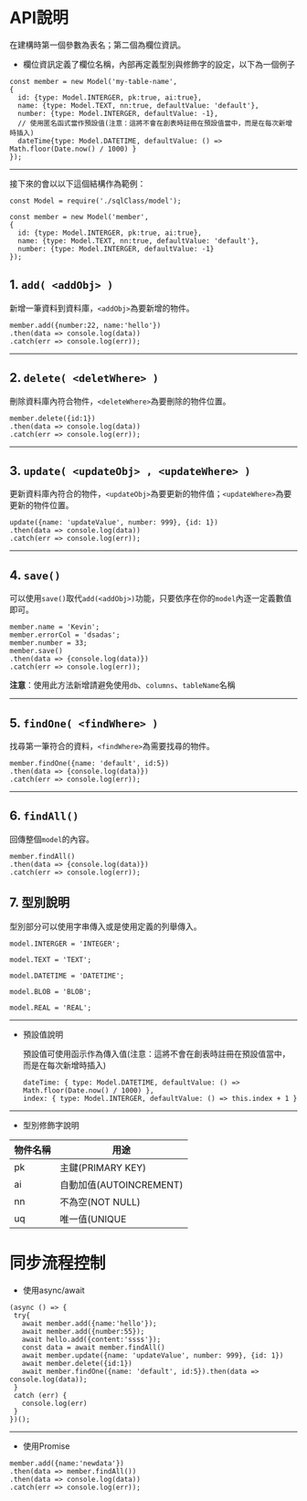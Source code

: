 # API說明
在建構時第一個參數為表名；第二個為欄位資訊。
 - 欄位資訊定義了欄位名稱，內部再定義型別與修飾字的設定，以下為一個例子


```
const member = new Model('my-table-name',
{
  id: {type: Model.INTERGER, pk:true, ai:true},
  name: {type: Model.TEXT, nn:true, defaultValue: 'default'},
  number: {type: Model.INTERGER, defaultValue: -1},
  // 使用匿名函式當作預設值(注意：這將不會在創表時註冊在預設值當中，而是在每次新增時插入)
  dateTime{type: Model.DATETIME, defaultValue: () => Math.floor(Date.now() / 1000) }
});
```
------
接下來的會以以下這個結構作為範例：
```
const Model = require('./sqlClass/model');

const member = new Model('member',
{
  id: {type: Model.INTERGER, pk:true, ai:true},
  name: {type: Model.TEXT, nn:true, defaultValue: 'default'},
  number: {type: Model.INTERGER, defaultValue: -1}
});
```
## 1. ```add( <addObj> )```
新增一筆資料到資料庫，```<addObj>```為要新增的物件。
```
member.add({number:22, name:'hello'})
.then(data => console.log(data))
.catch(err => console.log(err));
```


-----


## 2. ```delete( <deletWhere> )```
刪除資料庫內符合物件，```<deleteWhere>```為要刪除的物件位置。
```
member.delete({id:1})
.then(data => console.log(data))
.catch(err => console.log(err));
```


-----


## 3. ```update( <updateObj> , <updateWhere> )```
更新資料庫內符合的物件，```<updateObj>```為要更新的物件值；```<updateWhere>```為要更新的物件位置。
```
update({name: 'updateValue', number: 999}, {id: 1})
.then(data => console.log(data))
.catch(err => console.log(err));
```


-----


## 4. ```save()```
可以使用```save()```取代```add(<addObj>)```功能，只要依序在你的```model```內逐一定義數值即可。
```
member.name = 'Kevin';
member.errorCol = 'dsadas';
member.number = 33;
member.save()
.then(data => {console.log(data)})
.catch(err => console.log(err));
```
**注意**：使用此方法新增請避免使用```db```、```columns```、```tableName```名稱 


-----
## 5. ```findOne( <findWhere> )```
找尋第一筆符合的資料，```<findWhere>```為需要找尋的物件。
```
member.findOne({name: 'default', id:5})
.then(data => {console.log(data)})
.catch(err => console.log(err));
```

-----

## 6. ```findAll()```
回傳整個```model```的內容。
```
member.findAll()
.then(data => {console.log(data)})
.catch(err => console.log(err));
```
## 7. 型別說明
型別部分可以使用字串傳入或是使用定義的列舉傳入。
```
model.INTERGER = 'INTEGER';

model.TEXT = 'TEXT';

model.DATETIME = 'DATETIME';

model.BLOB = 'BLOB';

model.REAL = 'REAL';
```

-----
- 預設值說明

  預設值可使用函示作為傳入值(注意：這將不會在創表時註冊在預設值當中，而是在每次新增時插入)
  ```
  dateTime: { type: Model.DATETIME, defaultValue: () => Math.floor(Date.now() / 1000) },
  index: { type: Model.INTERGER, defaultValue: () => this.index + 1 }
  ```
---
- 型別修飾字說明

| 物件名稱| 用途 |
| -------- | -------- |
| pk     | 主鍵(PRIMARY KEY) |
| ai     | 自動加值(AUTOINCREMENT) |
| nn     | 不為空(NOT NULL) |
| uq     | 唯一值(UNIQUE |

# 同步流程控制
 - 使用async/await

 ```
(async () => {
  try{
    await member.add({name:'hello'});
    await member.add({number:55});
    await hello.add({content:'ssss'});
    const data = await member.findAll()
    await member.update({name: 'updateValue', number: 999}, {id: 1})
    await member.delete({id:1})
    await member.findOne({name: 'default', id:5}).then(data => console.log(data));
  }
  catch (err) {
    console.log(err)
  }
})();
 ```
 -----

- 使用Promise

```
member.add({name:'newdata'})
.then(data => member.findAll())
.then(data => console.log(data))
.catch(err => console.log(err));
```
